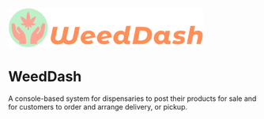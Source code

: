 <img src="/WeedDash_logo.png" alt="WeedDash" width="394" height="80">

# WeedDash
A console-based system for dispensaries to post their products for sale and for customers to order and arrange delivery, or pickup.
